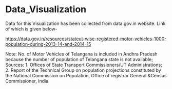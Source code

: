 # Data_Visualization



Data for this Visualization has been collected from data.gov.in website. Link of which is given below-

https://data.gov.in/resources/stateut-wise-registered-motor-vehicles-1000-population-during-2013-14-and-2014-15

Note: No. of Motor Vehicles of Telangana is included in Andhra Pradesh because the number of population of Telangana state is not available; Sources: 1. Offices of State Transport Commissioners/UT Administrations; 2. Report of the Technical Group on population projections constituted by the National Commission on Population, Office of registrar General &Census Commissioner, India 
